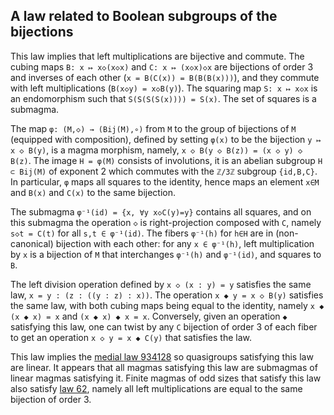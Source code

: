 ## A law related to Boolean subgroups of the bijections

This law implies that left multiplications are bijective and commute.  The cubing maps `B: x ↦ x◇(x◇x)` and `C: x ↦ (x◇x)◇x` are bijections of order 3 and inverses of each other (`x = B(C(x)) = B(B(B(x)))`), and they commute with left multiplications (`B(x◇y) = x◇B(y)`).  The squaring map `S: x ↦ x◇x` is an endomorphism such that `S(S(S(S(x)))) = S(x)`.  The set of squares is a submagma.

The map `φ: (M,◇) → (Bij(M),∘)` from `M` to the group of bijections of `M` (equipped with composition), defined by setting `φ(x)` to be the bijection `y ↦ x ◇ B(y)`, is a magma morphism, namely, `x ◇ B(y ◇ B(z)) = (x ◇ y) ◇ B(z)`.  The image `H = φ(M)` consists of involutions, it is an abelian subgroup `H ⊂ Bij(M)` of exponent 2 which commutes with the `ℤ/3ℤ` subgroup `{id,B,C}`.  In particular, `φ` maps all squares to the identity, hence maps an element `x∈M` and `B(x)` and `C(x)` to the same bijection.

The submagma `φ⁻¹(id) = {x, ∀y x◇C(y)=y}` contains all squares, and on this submagma the operation `◇` is right-projection composed with `C`, namely `s◇t = C(t)` for all `s,t ∈ φ⁻¹(id)`.  The fibers `φ⁻¹(h)` for `h∈H` are in (non-canonical) bijection with each other: for any `x ∈ φ⁻¹(h)`, left multiplication by `x` is a bijection of `M` that interchanges `φ⁻¹(h)` and `φ⁻¹(id)`, and squares to `B`.

The left division operation defined by `x ◇ (x : y) = y` satisfies the same law, `x = y : (z : ((y : z) : x))`.  The operation `x ◆ y = x ◇ B(y)` satisfies the same law, with both cubing maps being equal to the identity, namely `x ◆ (x ◆ x) = x` and `(x ◆ x) ◆ x = x`.  Conversely, given an operation `◆` satisfying this law, one can twist by any `C` bijection of order 3 of each fiber to get an operation `x ◇ y = x ◆ C(y)` that satisfies the law.

This law implies the [medial law 934128](https://teorth.github.io/equational_theories/implications/?934128) so quasigroups satisfying this law are linear.  It appears that all magmas satisfying this law are submagmas of linear magmas satisfying it.  Finite magmas of odd sizes that satisfy this law also satisfy [law 62](https://teorth.github.io/equational_theories/implications/?62), namely all left multiplications are equal to the same bijection of order 3.

